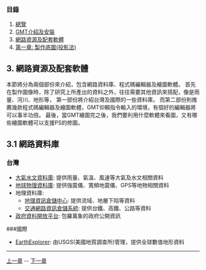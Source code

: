 
### 目錄
1. [總覽](/index.md)
2. [GMT介紹及安裝](/intro_install.md)
3. [網路資源及配套軟體](/net_software.md)
4. [第一章: 製作底圖(投影法)](/projection.md)


## 3. 網路資源及配套軟體

本節將分為兩個部份來介紹，包含網路資料庫、程式碼編輯器及繪圖軟體。
首先在製作圖像時，除了研究上所產出的資料之外，往往需要其他資訊來搭配，像是雨量、河川、地形等，
第一部份將介紹台灣及國際的一些資料庫。
而第二部份則推薦幾款程式碼編輯器及繪圖軟體，GMT仰賴指令輸入的環境，有個好的編輯器將可以事半功倍。
最後，當GMT繪圖完之後，我們要利用什麼軟體來看圖，又有哪些繪圖軟體可以支援PS的修圖。

## 3.1 網路資料庫

### 台灣
* [大氣水文資料庫](https://dbahr.narlabs.org.tw): 提供雨量、氣溫、風速等大氣及水文相關資料
* [地球物理資料庫](http://gdms.cwb.gov.tw/index.php): 提供強震儀、寬頻地震儀、GPS等地物相關資料
* 地理資料庫:
  * [地理資訊倉儲中心](http://gic.wra.gov.tw/gic/homepage/index.aspx): 提供流域、地層下陷等資料
  * [交通網路資訊倉儲系統](https://gist.motc.gov.tw): 提供台鐵、高鐵、公路等資料
* [政府資料開放平台](https://data.gov.tw/): 包羅萬象的政府公開資訊


###國際
* [EarthExplorer](https://earthexplorer.usgs.gov): 由USGS(美國地質調查所)管理，提供全球數值地形資料

---

[上一章](/intro_install.md) -- [下一章](/projection.md)
